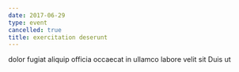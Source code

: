 ```yaml
---
date: 2017-06-29
type: event
cancelled: true
title: exercitation deserunt
---
```

dolor fugiat aliquip officia occaecat in ullamco labore velit sit Duis ut